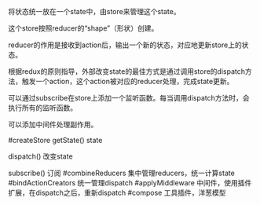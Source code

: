 将状态统一放在一个state中，由store来管理这个state。

这个store按照reducer的“shape”（形状）创建。

reducer的作用是接收到action后，输出一个新的状态，对应地更新store上的状态。

根据redux的原则指导，外部改变state的最佳方式是通过调用store的dispatch方法，触发一个action，这个action被对应的reducer处理，完成state更新。

可以通过subscribe在store上添加一个监听函数。每当调用dispatch方法时，会执行所有的监听函数。

可以添加中间件处理副作用。

#createStore
getState() state

dispatch() 改变state

subscribe() 订阅
#combineReducers
集中管理reducers，统一计算state
#bindActionCreators
统一管理dispatch
#applyMiddleware
中间件，使用插件扩展，在dispatch之后，重新dispatch
#compose
工具插件，洋葱模型